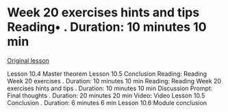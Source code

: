 # Week 20 exercises hints and tips Reading• . Duration: 10 minutes 10 min

[Original lesson](https://www.coursera.org/learn/uol-fundamentals-of-computer-science/supplement/fF4dx/week-20-exercises-hints-and-tips)

Lesson 10.4 Master theorem Lesson 10.5 Conclusion Reading: Reading Week 20 exercises . Duration: 10 minutes 10 min Reading: Reading Week 20 exercises hints and tips . Duration: 10 minutes 10 min Discussion Prompt: Final thoughts . Duration: 20 minutes 20 min Video: Video Lesson 10.5 Conclusion . Duration: 6 minutes 6 min Lesson 10.6 Module conclusion

